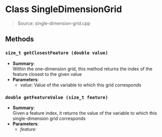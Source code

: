 # Class SingleDimensionGrid
> Source: single-dimension-grid.cpp
## Methods
### ``size_t getClosestFeature (double value)``
* **Summary**:  
  Within the one-dimension grid, this method returns the index of the feature closest to the given value  
* **Parameters**:  
  * _value_: Value of the variable to which this grid corresponds
### ``double getFeatureValue (size_t feature)``
* **Summary**:  
  Given a feature index, it returns the value of the variable to which this single-dimension grid corresponds  
* **Parameters**:  
  * _feature_: 
